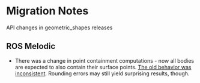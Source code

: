 # Migration Notes

API changes in geometric_shapes releases

## ROS Melodic

- There was a change in point containment computations - now all bodies are expected to also contain their surface points. [The old behavior was inconsistent](https://github.com/ros-planning/geometric_shapes/issues/91). Rounding errors may still yield surprising results, though.